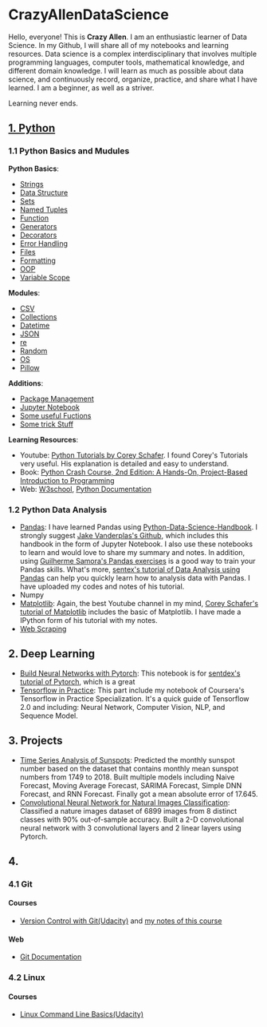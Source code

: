 # CrazyAllenDataScience
Hello, everyone! This is __Crazy Allen__. I am an enthusiastic learner of Data Science. In my Github, I will share all of my notebooks and learning resources. Data science is a complex interdisciplinary that involves multiple programming languages, computer tools, mathematical knowledge, and different domain knowledge. I will learn as much as possible about data science, and continuously record, organize, practice, and share what I have learned. I am a beginner, as well as a striver. 

Learning never ends.

## [1. Python](https://github.com/allen1881996/CrazyAllenDataScience/tree/master/Python)
### 1.1 Python Basics and Mudules
__Python Basics__: 
- [Strings](https://github.com/allen1881996/CrazyAllenDataScience/blob/master/Python/Common%20Problem%20with%20Strings.ipynb)
- [Data Structure](https://github.com/allen1881996/CrazyAllenDataScience/blob/master/Python/Data%20Structure.ipynb) 
- [Sets](https://github.com/allen1881996/CrazyAllenDataScience/blob/master/Python/Sets.ipynb)
- [Named Tuples](https://github.com/allen1881996/CrazyAllenDataScience/blob/master/Python/Named%20Tuples.ipynb)
- [Function](https://github.com/allen1881996/CrazyAllenDataScience/blob/master/Python/Function.ipynb)
- [Generators](https://github.com/allen1881996/CrazyAllenDataScience/blob/master/Python/Generators.ipynb)
- [Decorators](https://github.com/allen1881996/CrazyAllenDataScience/blob/master/Python/Decorators.ipynb)
- [Error Handling](https://github.com/allen1881996/CrazyAllenDataScience/blob/master/Python/Error%20Handling.ipynb)
- [Files](https://github.com/allen1881996/CrazyAllenDataScience/blob/master/Python/File%20Objects.ipynb)
- [Formatting](https://github.com/allen1881996/CrazyAllenDataScience/blob/master/Python/Formatting.ipynb)
- [OOP](https://github.com/allen1881996/CrazyAllenDataScience/blob/master/Python/OOP.ipynb)
- [Variable Scope](https://github.com/allen1881996/CrazyAllenDataScience/blob/master/Python/Variable%20Scope.ipynb)

__Modules__: 
- [CSV](https://github.com/allen1881996/CrazyAllenDataScience/blob/master/Python/Modules/CSV%20Module.ipynb)
- [Collections](https://github.com/allen1881996/CrazyAllenDataScience/blob/master/Python/Modules/Collections.ipynb)
- [Datetime](https://github.com/allen1881996/CrazyAllenDataScience/blob/master/Python/Modules/Datetime%20Module.ipynb)
- [JSON](https://github.com/allen1881996/CrazyAllenDataScience/blob/master/Python/Modules/JSON%20Module.ipynb)
- [re](https://github.com/allen1881996/CrazyAllenDataScience/blob/master/Python/Modules/re%20Module.ipynb)
- [Random](https://github.com/allen1881996/CrazyAllenDataScience/blob/master/Python/Modules/Random%20Module.ipynb)
- [OS](https://github.com/allen1881996/CrazyAllenDataScience/blob/master/Python/Modules/OS%20Module.ipynb)
- [Pillow](https://github.com/allen1881996/CrazyAllenDataScience/blob/master/Python/Modules/Pillow%20Module%20.ipynb)

__Additions__:
- [Package Management](https://github.com/allen1881996/CrazyAllenDataScience/tree/master/Python/Package%20Management)
- [Jupyter Notebook](https://github.com/allen1881996/CrazyAllenDataScience/blob/master/Python/Jupyter%20Notebook.ipynb)
- [Some useful Fuctions](https://github.com/allen1881996/CrazyAllenDataScience/blob/master/Python/Some%20Useful%20Functions.ipynb)
- [Some trick Stuff](https://github.com/allen1881996/CrazyAllenDataScience/blob/master/Python/Some%20Tricky%20Stuff%20.ipynb)

__Learning Resources__:
- Youtube: [Python Tutorials by Corey Schafer](https://www.youtube.com/playlist?list=PL-osiE80TeTt2d9bfVyTiXJA-UTHn6WwU). I found Corey's Tutorials very useful. His explanation is detailed and easy to understand.
- Book: [Python Crash Course, 2nd Edition: A Hands-On, Project-Based Introduction to Programming](https://www.amazon.com/Python-Crash-Course-2nd-Edition/dp/1593279280/ref=sr_1_4?keywords=Python&qid=1574135537&s=books&sr=1-4)
- Web: [W3school](https://www.w3schools.com/python/default.asp), [Python Documentation](https://docs.python.org/3/tutorial/index.html)

### 1.2 Python Data Analysis
- [Pandas](https://github.com/allen1881996/CrazyAllenDataScience/tree/master/Python/Libraries/Pandas): I have learned Pandas using [Python-Data-Science-Handbook](https://www.amazon.com/Python-Data-Science-Handbook-Essential/dp/1491912057/ref=sr_1_3?crid=BQ8SPZ8S88SV&keywords=python+data+science+handbook&qid=1574349439&sprefix=Python+data%2Caps%2C138&sr=8-3). I strongly suggest [Jake Vanderplas's Github](https://github.com/allen1881996/PythonDataScienceHandbook), which includes this handbook in the form of Jupyter Notebook. I also use these notebooks to learn and would love to share my summary and notes. In addition, using [Guilherme Samora's Pandas exercises](https://github.com/guipsamora/pandas_exercises) is a good way to train your Pandas skills. What's more, [sentex's tutorial of Data Analysis using Pandas](https://www.youtube.com/watch?v=nLw1RNvfElg&list=PLQVvvaa0QuDfSfqQuee6K8opKtZsh7sA9) can help you quickly learn how to analysis data with Pandas. I have uploaded my codes and notes of his tutorial.    
- Numpy
- [Matplotlib](https://github.com/allen1881996/CrazyAllenDataScience/tree/master/Python/Data%20Analysis/Matplotlib): Again, the best Youtube channel in my mind, [Corey Schafer's tutorial of Matplotlib](https://www.youtube.com/watch?v=UO98lJQ3QGI&list=PL-osiE80TeTvipOqomVEeZ1HRrcEvtZB_) includes the basic of Matplotlib. I have made a IPython form of his tutorial with my notes. 
- [Web Scraping](https://github.com/allen1881996/CrazyAllenDataScience/tree/master/Python/Libraries/Web%20Scraping)

## 2. Deep Learning
- [Build Neural Networks with Pytorch](https://github.com/allen1881996/CrazyAllenDataScience/tree/master/Deep%20Learning/Build%20Neural%20Networks%20with%20Pytorch): This notebook is for [sentdex's tutorial of Pytorch](https://www.youtube.com/playlist?list=PLQVvvaa0QuDdeMyHEYc0gxFpYwHY2Qfdh), which is a great 
- [Tensorflow in Practice](https://github.com/allen1881996/CrazyAllenDataScience/tree/master/Deep%20Learning/TensorFlow%20in%20Practice): This part include my notebook of Coursera's Tensorflow in Practice Specialization. It's a quick guide of Tensorflow 2.0 and including: Neural Network, Computer Vision, NLP, and Sequence Model.

## 3. Projects
- [Time Series Analysis of Sunspots](https://github.com/allen1881996/CrazyAllenDataScience/blob/master/Project/time-series-analysis-of-sunspots.ipynb): Predicted the monthly sunspot number based on the dataset that contains monthly mean sunspot numbers from 1749 to 2018. Built multiple models including Naive Forecast, Moving Average Forecast, SARIMA Forecast, Simple DNN Forecast, and RNN Forecast. Finally got a mean absolute error of 17.645.
- [Convolutional Neural Network for Natural Images Classification](https://github.com/allen1881996/CrazyAllenDataScience/blob/master/Project/cnn-for-natural-images-classification.ipynb): Classified a nature images dataset of 6899 images from 8 distinct classes with 90% out-of-sample accuracy. Built a 2-D convolutional neural network with 3 convolutional layers and 2 linear layers using Pytorch.

## 4. 
### 4.1 Git
#### Courses
- [Version Control with Git(Udacity)](https://cn.udacity.com/course/version-control-with-git--ud123?utm_source=warald&utm_medium=referrer) and [my notes of this course]()
#### Web
- [Git Documentation](https://git-scm.com/docy)

### 4.2 Linux
#### Courses
- [Linux Command Line Basics(Udacity)](https://www.udacity.com/course/linux-command-line-basics--ud595)
